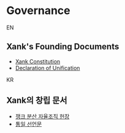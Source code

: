 # Governance

EN

## Xank's Founding Documents

- [Xank Constitution](xank-constitution.md)
- [Declaration of Unification](xank-declaration-of-unification.md)



KR

## Xank의 창립 문서

- [쟁크 분산 자율조직 헌장](xank-constitution_kr.md)
- [통일 선언문](xank-declaration-of-unification_kr.md)

